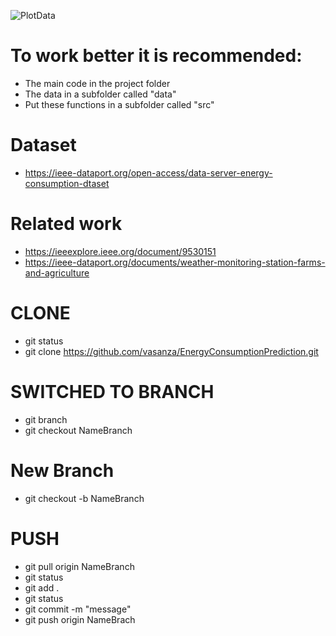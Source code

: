 ![PlotData](https://user-images.githubusercontent.com/12642226/146457419-5fc2353d-1ba6-47a3-909a-08c84e34458b.jpg)

# To work better it is recommended:
- The main code in the project folder
- The data in a subfolder called "data"
- Put these functions in a subfolder called "src"

# Dataset
- https://ieee-dataport.org/open-access/data-server-energy-consumption-dtaset

# Related work
- https://ieeexplore.ieee.org/document/9530151
- https://ieee-dataport.org/documents/weather-monitoring-station-farms-and-agriculture
# CLONE
- git status
- git clone https://github.com/vasanza/EnergyConsumptionPrediction.git
# SWITCHED TO BRANCH
- git branch
- git checkout NameBranch
# New Branch
- git checkout -b NameBranch
# PUSH
- git pull origin NameBranch
- git status
- git add .
- git status
- git commit -m "message"
- git push origin NameBrach
